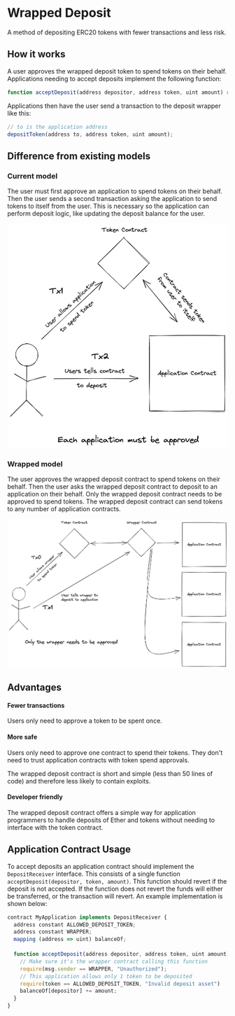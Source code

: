 # Wrapped Deposit

A method of depositing ERC20 tokens with fewer transactions and less risk.

## How it works

A user approves the wrapped deposit token to spend tokens on their behalf. Applications needing to accept deposits implement the following function:

```js
function acceptDeposit(address depositor, address token, uint amount) returns (bool);
```

Applications then have the user send a transaction to the deposit wrapper like this:
```js
// to is the application address
depositToken(address to, address token, uint amount);
```

## Difference from existing models

### Current model

The user must first approve an application to spend tokens on their behalf. Then the user sends a second transaction asking the application to send tokens to itself from the user. This is necessary so the application can perform deposit logic, like updating the deposit balance for the user.

![](./assets/current_model.png)

### Wrapped model

The user approves the wrapped deposit contract to spend tokens on their behalf. Then the user asks the wrapped deposit contract to deposit to an application on their behalf. Only the wrapped deposit contract needs to be approved to spend tokens. The wrapped deposit contract can send tokens to any number of application contracts.

![](./assets/wrapped_model.png)

## Advantages

#### Fewer transactions

Users only need to approve a token to be spent once.

#### More safe

Users only need to approve one contract to spend their tokens. They don't need to trust application contracts with token spend approvals.

The wrapped deposit contract is short and simple (less than 50 lines of code) and therefore less likely to contain exploits.

#### Developer friendly

The wrapped deposit contract offers a simple way for application programmers to handle deposits of Ether and tokens without needing to interface with the token contract.

## Application Contract Usage

To accept deposits an application contract should implement the `DepositReceiver` interface. This consists of a single function `acceptDeposit(depositor, token, amount)`. This function should revert if the deposit is not accepted. If the function does not revert the funds will either be transferred, or the transaction will revert. An example implementation is shown below:

```js
contract MyApplication implements DepositReceiver {
  address constant ALLOWED_DEPOSIT_TOKEN;
  address constant WRAPPER;
  mapping (address => uint) balanceOf;

  function acceptDeposit(address depositor, address token, uint amount) public {
    // Make sure it's the wrapper contract calling this function
    require(msg.sender == WRAPPER, "Unauthorized");
    // This application allows only 1 token to be deposited
    require(token == ALLOWED_DEPOSIT_TOKEN, "Invalid deposit asset")
    balanceOf[depositor] += amount;
  }
}
```
